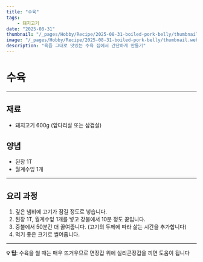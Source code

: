 ```yaml
---
title: "수육"
tags:
    - 돼지고기
date: "2025-08-31"
thumbnail: "/_pages/Hobby/Recipe/2025-08-31-boiled-pork-belly/thumbnail.webp"
image: "/_pages/Hobby/Recipe/2025-08-31-boiled-pork-belly/thumbnail.webp"
description: "육즙 그대로 맛있는 수육 집에서 간단하게 만들기"
---
```


# 수육

---

## 재료

- 돼지고기 600g (앞다리살 또는 삼겹살)

## 양념

- 된장 1T
- 월계수잎 1개

---

## 요리 과정

1. 깊은 냄비에 고기가 잠길 정도로 넣습니다.
2. 된장 1T, 월계수잎 1개를 넣고 강불에서 10분 정도 끓입니다.
3. 중불에서 50분간 더 끓여줍니다. (고기의 두께에 따라 삶는 시간을 추가합니다)
4. 먹기 좋은 크기로 썰어줍니다.

---

**💡 팁**: 수육을 썰 때는 매우 뜨거우므로 면장갑 위에 실리콘장갑을 끼면 도움이 됩니다
